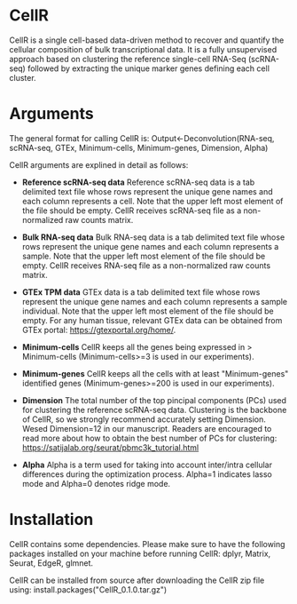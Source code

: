 # CellR
CellR is a single cell-based data-driven method to recover and quantify the cellular composition of bulk transcriptional data. It is a fully unsupervised approach based on clustering the reference single-cell RNA-Seq (scRNA-seq) followed by extracting the unique marker genes defining each cell cluster. 
# Arguments
The general format for calling CellR is: Output<-Deconvolution(RNA-seq, scRNA-seq, GTEx, Minimum-cells, Minimum-genes, Dimension, Alpha)

CellR arguments are explined in detail as follows:
* **Reference scRNA-seq data**
Reference scRNA-seq data is a tab delimited text file whose rows represent the unique gene names and each column represents a cell. Note that the upper left most element of the file should be empty.
CellR receives scRNA-seq file as a non-normalized raw counts matrix.

* **Bulk RNA-seq data**
Bulk RNA-seq data is a tab delimited text file whose rows represent the unique gene names and each column represents a sample. Note that the upper left most element of the file should be empty.
CellR receives RNA-seq file as a non-normalized raw counts matrix.

* **GTEx TPM data**
GTEx data is a tab delimited text file whose rows represent the unique gene names and each column represents a sample individual. Note that the upper left most element of the file should be empty. For any human tissue, relevant GTEx data can be obtained from GTEx portal: https://gtexportal.org/home/.

* **Minimum-cells**
CellR keeps all the genes being expressed in > Minimum-cells (Minimum-cells>=3 is used in our experiments).

* **Minimum-genes**
CellR keeps all the cells with at least "Minimum-genes" identified genes (Minimum-genes>=200 is used in our experiments).

* **Dimension**
The total number of the top pincipal components (PCs) used for clustering the reference scRNA-seq data. Clustering is the backbone of CellR, so we strongly recommend accurately setting Dimension. Wesed Dimension=12 in our manuscript. Readers are encouraged to read more about how to obtain the best number of PCs for clustering: https://satijalab.org/seurat/pbmc3k_tutorial.html

* **Alpha**
Alpha is a term used for taking into account inter/intra cellular differences during the optimization process. Alpha=1 indicates lasso mode and Alpha=0 denotes ridge mode.

# Installation
CellR contains some dependencies. Please make sure to have the following packages installed on your machine before running CellR: dplyr, Matrix, Seurat, EdgeR, glmnet.

CellR can be installed from source after downloading the CellR zip file using: install.packages("CellR_0.1.0.tar.gz")
